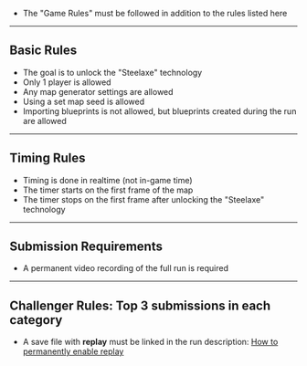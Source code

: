 - The "Game Rules" must be followed in addition to the rules listed here

---

## Basic Rules
- The goal is to unlock the "Steelaxe" technology  
- Only 1 player is allowed  
- Any map generator settings are allowed  
- Using a set map seed is allowed  
- Importing blueprints is not allowed, but blueprints created during the run are allowed
---

## Timing Rules
- Timing is done in realtime (not in-game time)  
- The timer starts on the first frame of the map  
- The timer stops on the first frame after unlocking the "Steelaxe" technology  

---

## Submission Requirements
- A permanent video recording of the full run is required

---

## Challenger Rules: Top 3 submissions in each category
- A save file with **replay** must be linked in the run description: [How to permanently enable replay](https://www.speedrun.com/factorio/guides/bkces)
